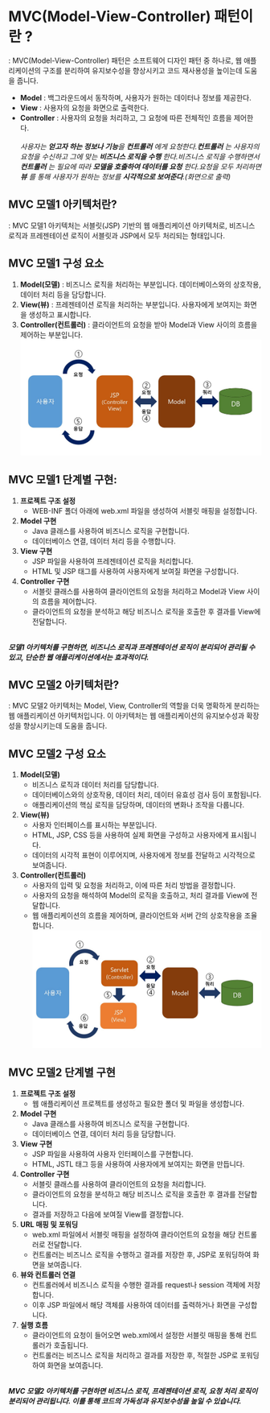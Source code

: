 # MVC(Model-View-Controller) 패턴이란 ?
: MVC(Model-View-Controller) 패턴은 소프트웨어 디자인 패턴 중 하나로, 웹 애플리케이션의 구조를 분리하여 유지보수성을 향상시키고 코드 재사용성을 높이는데 도움을 줍니다. 
+ **Model** : 백그라운드에서 동작하며, 사용자가 원하는 데이터나 정보를 제공한다.
+ **View** : 사용자의 요청을 화면으로 출력한다.
+ **Controller** : 사용자의 요청을 처리하고, 그 요청에 따른 전체적인 흐름을 제어한다.<br><br>
*사용자는 **얻고자 하는 정보나 기능**을 **컨트롤러** 에게 요청한다.**컨트롤러** 는 사용자의 요청을 수신하고 그에 맞는 **비즈니스 로직을 수행** 한다.비즈니스 로직을 수행하면서 **컨트롤러** 는 필요에 따라 **모델을 호출하여 데이터를 요청** 한다.요청을 모두 처리하면 **뷰** 를 통해 사용자가 원하는 정보를 **시각적으로 보여준다**.(화면으로 출력)*

## MVC 모델1 아키텍처란?
: MVC 모델1 아키텍처는 서블릿(JSP) 기반의 웹 애플리케이션 아키텍처로, 비즈니스 로직과 프레젠테이션 로직이 서블릿과 JSP에서 모두 처리되는 형태입니다.

## MVC 모델1 구성 요소
1. **Model(모델)** : 비즈니스 로직을 처리하는 부분입니다. 데이터베이스와의 상호작용, 데이터 처리 등을 담당합니다.
2. **View(뷰)** : 프레젠테이션 로직을 처리하는 부분입니다. 사용자에게 보여지는 화면을 생성하고 표시합니다.
3. **Controller(컨트롤러)** : 클라이언트의 요청을 받아 Model과 View 사이의 흐름을 제어하는 부분입니다.
![Alt text](image-4.png)

## MVC 모델1 단계별 구현:
1. **프로젝트 구조 설정**
    + WEB-INF 폴더 아래에 web.xml 파일을 생성하여 서블릿 매핑을 설정합니다.
2. **Model 구현**
    + Java 클래스를 사용하여 비즈니스 로직을 구현합니다.
    + 데이터베이스 연결, 데이터 처리 등을 수행합니다.
3. **View 구현**
    + JSP 파일을 사용하여 프레젠테이션 로직을 처리합니다.
    + HTML 및 JSP 태그를 사용하여 사용자에게 보여질 화면을 구성합니다.
4. **Controller 구현**
    + 서블릿 클래스를 사용하여 클라이언트의 요청을 처리하고 Model과 View 사이의 흐름을 제어합니다.
    + 클라이언트의 요청을 분석하고 해당 비즈니스 로직을 호출한 후 결과를 View에 전달합니다.<br><br>

***모델1 아키텍처를 구현하면, 비즈니스 로직과 프레젠테이션 로직이 분리되어 관리될 수 있고, 단순한 웹 애플리케이션에서는 효과적이다.***

## MVC 모델2 아키텍처란?
: MVC 모델2 아키텍처는 Model, View, Controller의 역할을 더욱 명확하게 분리하는 웹 애플리케이션 아키텍처입니다. 이 아키텍처는 웹 애플리케이션의 유지보수성과 확장성을 향상시키는데 도움을 줍니다.

## MVC 모델2 구성 요소
1. **Model(모델)**
    + 비즈니스 로직과 데이터 처리를 담당합니다.
    + 데이터베이스와의 상호작용, 데이터 처리, 데이터 유효성 검사 등이 포함됩니다.
    + 애플리케이션의 핵심 로직을 담당하며, 데이터의 변화나 조작을 다룹니다.
2. **View(뷰)**
    + 사용자 인터페이스를 표시하는 부분입니다.
    + HTML, JSP, CSS 등을 사용하여 실제 화면을 구성하고 사용자에게 표시됩니다.
    + 데이터의 시각적 표현이 이루어지며, 사용자에게 정보를 전달하고 시각적으로 보여줍니다.
3. **Controller(컨트롤러)**
    + 사용자의 입력 및 요청을 처리하고, 이에 따른 처리 방법을 결정합니다.
    + 사용자의 요청을 해석하여 Model의 로직을 호출하고, 처리 결과를 View에 전달합니다.
    + 웹 애플리케이션의 흐름을 제어하며, 클라이언트와 서버 간의 상호작용을 조율합니다.
![Alt text](image-5.png)

## MVC 모델2 단계별 구현
1. **프로젝트 구조 설정**
    + 웹 애플리케이션 프로젝트를 생성하고 필요한 폴더 및 파일을 생성합니다.
2. **Model 구현**
    + Java 클래스를 사용하여 비즈니스 로직을 구현합니다.
    + 데이터베이스 연결, 데이터 처리 등을 담당합니다.
3. **View 구현**
    + JSP 파일을 사용하여 사용자 인터페이스를 구현합니다.
    + HTML, JSTL 태그 등을 사용하여 사용자에게 보여지는 화면을 만듭니다.
4. **Controller 구현**
    + 서블릿 클래스를 사용하여 클라이언트의 요청을 처리합니다.
    + 클라이언트의 요청을 분석하고 해당 비즈니스 로직을 호출한 후 결과를 전달합니다.
    + 결과를 저장하고 다음에 보여질 View를 결정합니다.
5. **URL 매핑 및 포워딩**
    + web.xml 파일에서 서블릿 매핑을 설정하여 클라이언트의 요청을 해당 컨트롤러로 전달합니다.
    + 컨트롤러는 비즈니스 로직을 수행하고 결과를 저장한 후, JSP로 포워딩하여 화면을 보여줍니다.
6. **뷰와 컨트롤러 연결**
    + 컨트롤러에서 비즈니스 로직을 수행한 결과를 request나 session 객체에 저장합니다.
    + 이후 JSP 파일에서 해당 객체를 사용하여 데이터를 출력하거나 화면을 구성합니다.
7. **실행 흐름**
    + 클라이언트의 요청이 들어오면 web.xml에서 설정한 서블릿 매핑을 통해 컨트롤러가 호출됩니다.
    + 컨트롤러는 비즈니스 로직을 처리하고 결과를 저장한 후, 적절한 JSP로 포워딩하여 화면을 보여줍니다.<br><br>

***MVC 모델2 아키텍처를 구현하면 비즈니스 로직, 프레젠테이션 로직, 요청 처리 로직이 분리되어 관리됩니다. 이를 통해 코드의 가독성과 유지보수성을 높일 수 있습니다.***